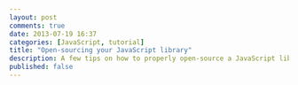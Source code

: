 ```yaml
---
layout: post
comments: true
date: 2013-07-19 16:37
categories: [JavaScript, tutorial]
title: "Open-sourcing your JavaScript library"
description: A few tips on how to properly open-source a JavaScript library.
published: false
---
```



